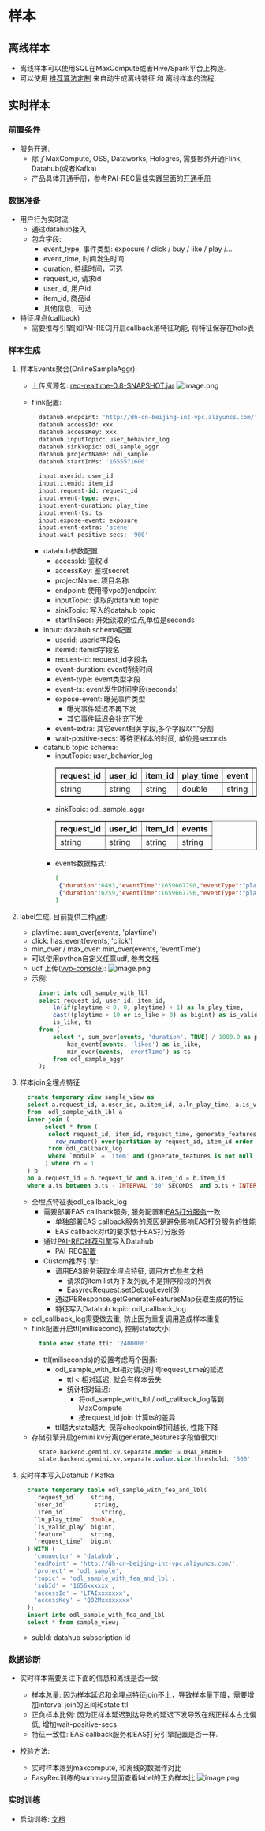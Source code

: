 # 样本

## 离线样本
- 离线样本可以使用SQL在MaxCompute或者Hive/Spark平台上构造. 
- 可以使用 [推荐算法定制](https://pairec.yuque.com/books/share/72cb101c-e89d-453b-be81-0fadf09db4dd?#) 来自动生成离线特征 和 离线样本的流程.

## 实时样本

### 前置条件
- 服务开通: 
   - 除了MaxCompute, OSS, Dataworks, Hologres, 需要额外开通Flink, Datahub(或者Kafka) 
   - 产品具体开通手册，参考PAI-REC最佳实践里面的[开通手册](https://pairec.yuque.com/staff-nodpws/kwr84w/wz2og0)

### 数据准备
- 用户行为实时流
   - 通过datahub接入
   - 包含字段:
      - event_type, 事件类型: exposure / click / buy / like / play /...
      - event_time, 时间发生时间
      - duration, 持续时间，可选
      - request_id, 请求id
      - user_id, 用户id
      - item_id, 商品id
      - 其他信息，可选
- 特征埋点(callback)
   - 需要推荐引擎[如PAI-REC]开启callback落特征功能, 将特征保存在holo表

### 样本生成

1. 样本Events聚合(OnlineSampleAggr):
   - 上传资源包: [rec-realtime-0.8-SNAPSHOT.jar](http://easyrec.oss-cn-beijing.aliyuncs.com/deploy/rec-realtime-0.8-SNAPSHOT.jar)
     ![image.png](../../images/odl_events_aggr.png)

   - flink配置:
     ```sql
       datahub.endpoint: 'http://dh-cn-beijing-int-vpc.aliyuncs.com/'
       datahub.accessId: xxx 
       datahub.accessKey: xxx
       datahub.inputTopic: user_behavior_log
       datahub.sinkTopic: odl_sample_aggr
       datahub.projectName: odl_sample
       datahub.startInMs: '1655571600'
       
       input.userid: user_id
       input.itemid: item_id
       input.request-id: request_id
       input.event-type: event
       input.event-duration: play_time
       input.event-ts: ts
       input.expose-event: exposure
       input.event-extra: 'scene'
       input.wait-positive-secs: '900'
     ```

      - datahub参数配置
         - accessId: 鉴权id
         - accessKey: 鉴权secret
         - projectName: 项目名称
         - endpoint: 使用带vpc的endpoint
         - inputTopic: 读取的datahub topic
         - sinkTopic: 写入的datahub topic
         - startInSecs: 开始读取的位点,单位是seconds
      - input: datahub schema配置
         - userid: userid字段名
         - itemid: itemid字段名
         - request-id: request_id字段名
         - event-duration: event持续时间
         - event-type: event类型字段
         - event-ts: event发生时间字段(seconds)
         - expose-event: 曝光事件类型
           - 曝光事件延迟不再下发
           - 其它事件延迟会补充下发
         - event-extra: 其它event相关字段,多个字段以","分割
         - wait-positive-secs: 等待正样本的时间, 单位是seconds
      - datahub topic schema:
         - inputTopic: user_behavior_log
           <table class="docutils" border=1>
           <tr><th> request_id </th><th> user_id </th><th> item_id </th><th> play_time </th><th> event  </th><th>  ts    </th><th> scene  </th><th> ... </th> 
           <tr><td>   string   </td><td>  string </td><td>  string </td><td>   double  </td><td> string </td><td> bigint </td><td> string </td><td> ... </td> 
           </table>
         - sinkTopic: odl_sample_aggr
           <table class="docutils" border=1>
            <tr> <th>request_id </th><th> user_id </th><th> item_id </th><th> events </th></tr> 
            <tr> <td>  string   </td><td>  string </td><td> string  </td><td> string </td></tr> 
           </table>
         - events数据格式:
           ```json
           [
            {"duration":6493,"eventTime":1659667790,"eventType":"play","properties":{"scene":"main"}},
            {"duration":6259,"eventTime":1659667796,"eventType":"play","properties":{"scene":"main"}}
           ]
           ```

2. label生成,  目前提供三种[udf](http://easyrec.oss-cn-beijing.aliyuncs.com/deploy/label_gen.zip):
   - playtime: sum_over(events, 'playtime')
   - click:  has_event(events, 'click')
   - min_over / max_over: min_over(events, 'eventTime') 
   - 可以使用python自定义任意udf, [参考文档](https://flink.apache.org/2020/04/09/pyflink-udf-support-flink.html) 
   - udf 上传([vvp-console](https://vvp.console.aliyun.com/)): 
        ![image.png](../../images/odl_label_gen.png)
   - 示例:
     ```sql
       insert into odl_sample_with_lbl
       select request_id, user_id, item_id,
           ln(if(playtime < 0, 0, playtime) + 1) as ln_play_time,
           cast((playtime > 10 or is_like > 0) as bigint) as is_valid_play,
           is_like, ts
       from (
           select *, sum_over(events, 'duration', TRUE) / 1000.0 as playtime,
               has_event(events, 'likes') as is_like,
               min_over(events, 'eventTime') as ts
           from odl_sample_aggr
       ); 
     ```

3. 样本join全埋点特征
   ```sql
     create temporary view sample_view as
     select a.request_id, a.user_id, a.item_id, a.ln_play_time, a.is_valid_play, feature, b.request_time
     from  odl_sample_with_lbl a
     inner join (
          select * from (
           select request_id, item_id, request_time, generate_features as feature, ts,
             row_number() over(partition by request_id, item_id order by proctime() asc) as rn
           from odl_callback_log
           where `module` = 'item' and (generate_features is not null and generate_features <> '')
          ) where rn = 1
     ) b
     on a.request_id = b.request_id and a.item_id = b.item_id
     where a.ts between b.ts - INTERVAL '30' SECONDS  and b.ts + INTERVAL '30' MINUTE;
   ```
   - 全埋点特征表odl_callback_log
     - 需要部署EAS callback服务, 服务配置和[EAS打分服务](./rtp_fg.md#id9)一致
       - 单独部署EAS callback服务的原因是避免影响EAS打分服务的性能
       - EAS callback对rt的要求低于EAS打分服务
     - 通过[PAI-REC推荐引擎](http://pai-vision-data-hz.oss-cn-zhangjiakou.aliyuncs.com/pairec/docs/pairec/html/intro/callback_api.html?highlight=callback)写入Datahub
       - PAI-REC[配置](./pai_rec_callback_conf.md)
     - Custom推荐引擎:
       - 调用EAS服务获取全埋点特征, 调用方式[参考文档](./rtp_fg.md#id10)
         - 请求的item list为下发列表,不是排序阶段的列表
         - EasyrecRequest.setDebugLevel(3)
       - 通过PBResponse.getGenerateFeaturesMap获取生成的特征
       - 特征写入Datahub topic: odl_callback_log.
   - odl_callback_log需要做去重, 防止因为重复调用造成样本重复
   - flink配置开启ttl(millisecond), 控制state大小:
     ```sql
       table.exec.state.ttl: '2400000'
     ```
     - ttl(miliseconds)的设置考虑两个因素:
       - odl_sample_with_lbl相对请求时间request_time的延迟
         - ttl < 相对延迟, 就会有样本丢失
         - 统计相对延迟:
           - 将odl_sample_with_lbl / odl_callback_log落到MaxCompute
           - 按request_id join 计算ts的差异
       - ttl越大state越大, 保存checkpoint时间越长, 性能下降
   - 存储引擎开启gemini kv分离(generate_features字段值很大):
     ```sql
       state.backend.gemini.kv.separate.mode: GLOBAL_ENABLE
       state.backend.gemini.kv.separate.value.size.threshold: '500'
     ```

4. 实时样本写入Datahub / Kafka
   ```sql
     create temporary table odl_sample_with_fea_and_lbl(
       `request_id`    string,
       `user_id`        string,
       `item_id`          string,
       `ln_play_time`  double,
       `is_valid_play` bigint,
       `feature`       string,
       `request_time`  bigint
     ) WITH (
       'connector' = 'datahub',
       'endPoint' = 'http://dh-cn-beijing-int-vpc.aliyuncs.com/',
       'project' = 'odl_sample',
       'topic' = 'odl_sample_with_fea_and_lbl',
       'subId' = '1656xxxxxx',
       'accessId' = 'LTAIxxxxxxx',
       'accessKey' = 'Q82Mxxxxxxxx'
     );
     insert into odl_sample_with_fea_and_lbl
     select * from sample_view;
   ```
   - subId: datahub subscription id

### 数据诊断
- 实时样本需要关注下面的信息和离线是否一致:
  - 样本总量: 因为样本延迟和全埋点特征join不上，导致样本量下降，需要增加interval join的区间和state ttl
  - 正负样本比例: 因为正样本延迟到达导致的延迟下发导致在线正样本占比偏低, 增加wait-positive-secs
  - 特征一致性: EAS callback服务和EAS打分引擎配置是否一样.

- 校验方法:
  - 实时样本落到maxcompute, 和离线的数据作对比
  - EasyRec训练的summary里面查看label的正负样本比
    ![image.png](../../images/odl_label_sum.png)

### 实时训练
- 启动训练: [文档](../online_train.md)
